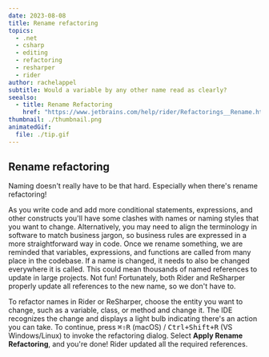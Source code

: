 ```yaml
---
date: 2023-08-08
title: Rename refactoring
topics:
  - .net
  - csharp
  - editing
  - refactoring
  - resharper
  - rider
author: rachelappel
subtitle: Would a variable by any other name read as clearly?
seealso:
  - title: Rename Refactoring
    href: "https://www.jetbrains.com/help/rider/Refactorings__Rename.html"
thumbnail: ./thumbnail.png
animatedGif:
  file: ./tip.gif
---
```


## Rename refactoring

Naming doesn't really have to be that hard. Especially when there's rename refactoring!

As you write code and add more conditional statements, expressions, and other constructs you'll have some clashes with names or naming styles that you want to change. Alternatively, you may need to align the terminology in software to match business jargon, so business rules are expressed in a more straightforward way in code.
Once we rename something, we are reminded that variables, expressions, and functions are called from many place in the codebase. If a name is changed, it needs to also be changed everywhere it is called. This could mean thousands of named references to update in large projects. Not fun!
Fortunately, both Rider and ReSharper properly update all references to the new name, so we don't have to.

To refactor names in Rider or ReSharper, choose the entity you want to change, such as a variable, class, or method and change it. The IDE recognizes the change and displays a light bulb indicating there's an action you can take. To continue, press <kbd>⌘⇧R</kbd> (macOS) / <kbd>Ctrl+Shift+R</kbd> (VS Windows/Linux) to invoke the refactoring dialog. Select **Apply Rename Refactoring**, and you're done!
Rider updated all the required references.
